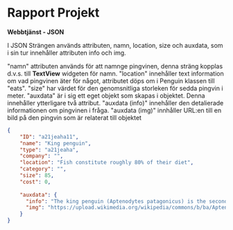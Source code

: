 
# Rapport Projekt

**Webbtjänst - JSON**

I JSON Strängen används attributen, namn, location, size och auxdata, som i sin tur innehåller attributen info och img.

"namn" attributen används för att namnge pingvinen, denna sträng kopplas d.v.s. till __TextView__ widgeten för namn.
"location" innehåller text information om vad pingvinen äter för något, attributet döps om i Penguin klassen till "eats".
"size" har värdet för den genomsnitliga storleken för sedda pingvin i meter.
"auxdata" är i sig ett eget objekt som skapas i objektet. Denna innehåller ytterligare två attribut.
"auxdata (info)" innehåller den detalierade informationen om pingvinen i fråga.
"auxdata (img)" innhåller URL:en till en bild på den pingvin som är relaterat till objektet   

````JSON
{
    "ID": "a21jeaha11",
    "name": "King penguin",
    "type": "a21jeaha",
    "company": "",
    "location": "Fish constitute roughly 80% of their diet",
    "category": "",
    "size": 85,
    "cost": 0,
    
    "auxdata": {
      "info": "The king penguin (Aptenodytes patagonicus) is the second largest species of penguin, smaller, but somewhat similar in appearance to the emperor penguin. There are two subspecies: A. p. patagonicus and A. p. halli; patagonicus is found in the South Atlantic and halli in the South Indian Ocean (at the Kerguelen Islands, Crozet Island, Prince Edward Islands and Heard Island and McDonald Islands) and at Macquarie Island. King penguins mainly eat lanternfish, squid and krill. On foraging trips, king penguins repeatedly dive to over 100 metres (300 ft), and have been recorded at depths greater than 300 metres (1,000 ft). Predators of the king penguin include giant petrels, skuas, the snowy sheathbill, the leopard seal and the orca. King penguins breed on the Subantarctic islands at the northern reaches of Antarctica, South Georgia, and other temperate islands of the region. ",
      "img": "https://upload.wikimedia.org/wikipedia/commons/b/ba/Aptenodytes_patagonicus_-St_Andrews_Bay%2C_South_Georgia%2C_British_Overseas_Territories%2C_UK_-head-8_%281%29.jpg"
    }
}
````
